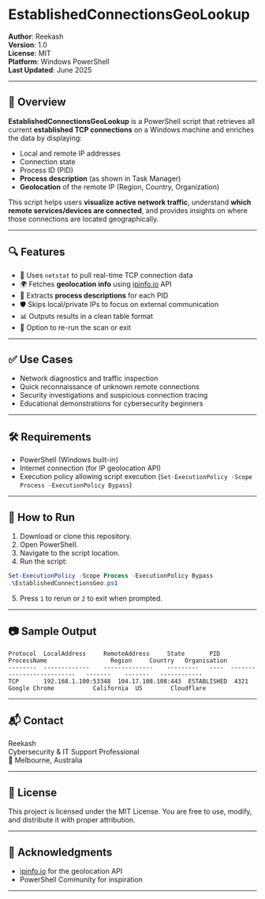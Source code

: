 
# EstablishedConnectionsGeoLookup

**Author**: Reekash  
**Version**: 1.0  
**License**: MIT  
**Platform**: Windows PowerShell  
**Last Updated**: June 2025

---

## 📌 Overview

**EstablishedConnectionsGeoLookup** is a PowerShell script that retrieves all current **established TCP connections** on a Windows machine and enriches the data by displaying:

- Local and remote IP addresses  
- Connection state  
- Process ID (PID)  
- **Process description** (as shown in Task Manager)  
- **Geolocation** of the remote IP (Region, Country, Organization)

This script helps users **visualize active network traffic**, understand **which remote services/devices are connected**, and provides insights on where those connections are located geographically.

---

## 🔍 Features

- 📡 Uses `netstat` to pull real-time TCP connection data  
- 🌍 Fetches **geolocation info** using [ipinfo.io](https://ipinfo.io) API  
- 🧠 Extracts **process descriptions** for each PID  
- 🛡️ Skips local/private IPs to focus on external communication  
- 📊 Outputs results in a clean table format  
- 🔁 Option to re-run the scan or exit

---

## ✅ Use Cases

- Network diagnostics and traffic inspection  
- Quick reconnaissance of unknown remote connections  
- Security investigations and suspicious connection tracing  
- Educational demonstrations for cybersecurity beginners

---

## 🛠️ Requirements

- PowerShell (Windows built-in)
- Internet connection (for IP geolocation API)
- Execution policy allowing script execution (`Set-ExecutionPolicy -Scope Process -ExecutionPolicy Bypass`)

---

## 🚀 How to Run

1. Download or clone this repository.
2. Open PowerShell.
3. Navigate to the script location.
4. Run the script:

```powershell
Set-ExecutionPolicy -Scope Process -ExecutionPolicy Bypass
.\EstablishedConnectionsGeo.ps1
```

5. Press `1` to rerun or `2` to exit when prompted.

---

## 📷 Sample Output

```
Protocol  LocalAddress     RemoteAddress     State       PID   ProcessName                  Region     Country   Organisation
--------  -------------    --------------    ---------   ----  --------------------------   -------    -------   ------------
TCP       192.168.1.100:53348  104.17.108.108:443  ESTABLISHED  4321  Google Chrome           California  US        Cloudflare
```

---

## 📬 Contact

Reekash  
Cybersecurity & IT Support Professional  
📍 Melbourne, Australia  

---

## 📄 License

This project is licensed under the MIT License. You are free to use, modify, and distribute it with proper attribution.

---

## 🙌 Acknowledgments

- [ipinfo.io](https://ipinfo.io) for the geolocation API
- PowerShell Community for inspiration

---
